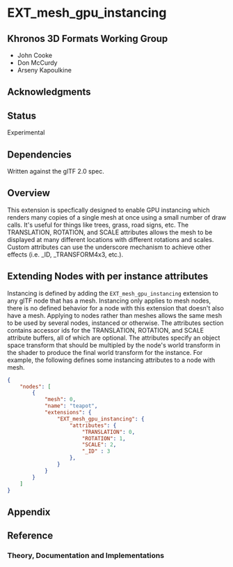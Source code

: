 # EXT\_mesh\_gpu\_instancing

## Khronos 3D Formats Working Group

* John Cooke
* Don McCurdy
* Arseny Kapoulkine 

## Acknowledgments

## Status

Experimental

## Dependencies

Written against the glTF 2.0 spec.

## Overview

This extension is specfically designed to enable GPU instancing which renders many copies of a single mesh at once using a small number of draw calls.  It's useful for things 
like trees, grass, road signs, etc.  The TRANSLATION, ROTATION, and SCALE attributes allows the mesh to be displayed at many different locations with different rotations and scales.  
Custom attributes can use the underscore mechanism to achieve other effects (i.e. _ID, _TRANSFORM4x3, etc.).

## Extending Nodes with per instance attributes

Instancing is defined by adding the `EXT_mesh_gpu_instancing` extension to any glTF node that has a mesh.  Instancing only applies to mesh nodes, there is no defined behavior for a node 
with this extension that doesn't also have a mesh.  Applying to nodes rather than meshes allows the same mesh to be used by several nodes, instanced or otherwise.  The attributes 
section contains accessor ids for the TRANSLATION, ROTATION, and SCALE attribute buffers, all of which are optional.  The attributes specify an object space transform that should be 
multipled by the node's world transform in the shader to produce the final world transform for the instance. For example, the following defines some instancing attributes to a node with mesh.  

```json
{
    "nodes": [
        {
            "mesh": 0,
            "name": "teapot",
            "extensions": {
                "EXT_mesh_gpu_instancing": {
                    "attributes": {
                        "TRANSLATION": 0,
                        "ROTATION": 1,
                        "SCALE": 2,
                        "_ID" : 3
                    },
                }
            }
        }
    ]
}
```

## Appendix


## Reference


### Theory, Documentation and Implementations
